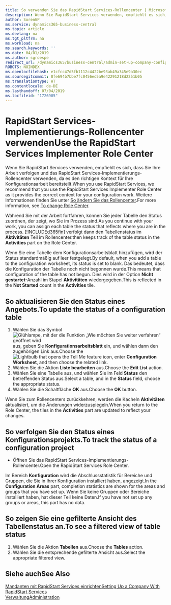 ```yaml
---
title: So verwenden Sie das RapidStart Services-Rollencenter | Microsoft Docs
description: Wenn Sie RapidStart Services verwenden, empfiehlt es sich, dass Sie Ihre Arbeit verfolgen und das RapidStart Services-Implementierungs-Rollencenter verwenden, da es den richtigen Kontext für Ihre Konfigurationsarbeit bereitstellt.
author: SorenGP
ms.service: dynamics365-business-central
ms.topic: article
ms.devlang: na
ms.tgt_pltfrm: na
ms.workload: na
ms.search.keywords: ''
ms.date: 04/01/2019
ms.author: sgroespe
redirect_url: /dynamics365/business-central/admin-set-up-company-configuration
ROBOTS: NOINDEX
ms.openlocfilehash: e1cfcc47d5fb1112c4422be93ab49a345e9a30ec
ms.sourcegitcommit: 8fe694b7bbe7fc0456ed5a9e42291218d2251b05
ms.translationtype: HT
ms.contentlocale: de-DE
ms.lasthandoff: 07/04/2019
ms.locfileid: "1726905"
---
```

# <a name="use-the-rapidstart-services-implementer-role-center"></a><span data-ttu-id="83313-103">RapidStart Services-Implementierungs-Rollencenter verwenden</span><span class="sxs-lookup"><span data-stu-id="83313-103">Use the RapidStart Services Implementer Role Center</span></span>
<span data-ttu-id="83313-104">Wenn Sie RapidStart Services verwenden, empfiehlt es sich, dass Sie Ihre Arbeit verfolgen und das RapidStart Services-Implementierungs-Rollencenter verwenden, da es den richtigen Kontext für Ihre Konfigurationsarbeit bereitstellt.</span><span class="sxs-lookup"><span data-stu-id="83313-104">When you use RapidStart Services, we recommend that you use the RapidStart Services Implementer Role Center as it provides the correct context for your configuration work.</span></span> <span data-ttu-id="83313-105">Weitere Informationen finden Sie unter [So ändern Sie das Rollencenter](ui-change-basic-settings.md#to-change-role-center).</span><span class="sxs-lookup"><span data-stu-id="83313-105">For more information, see [To change Role Center](ui-change-basic-settings.md#to-change-role-center).</span></span>

<span data-ttu-id="83313-106">Während Sie mit der Arbeit fortfahren, können Sie jeder Tabelle den Status zuordnen, der zeigt, wo Sie im Prozess sind.</span><span class="sxs-lookup"><span data-stu-id="83313-106">As you continue with your work, you can assign each table the status that reflects where you are in the process.</span></span> [!INCLUDE[d365fin](includes/d365fin_md.md)] <span data-ttu-id="83313-107">verfolgt dann den Tabellenstatus im **Aktivitäten** Teil im Rollencenter.</span><span class="sxs-lookup"><span data-stu-id="83313-107">then keeps track of the table status in the **Activities** part on the Role Center.</span></span>  

<span data-ttu-id="83313-108">Wenn Sie eine Tabelle dem Konfigurationsarbeitsblatt hinzufügen, wird der Status standardmäßig auf leer festgelegt.</span><span class="sxs-lookup"><span data-stu-id="83313-108">By default, when you add a table to the configuration worksheet, its status is set to blank.</span></span> <span data-ttu-id="83313-109">Das bedeutet, dass die Konfiguration der Tabelle noch nicht begonnen wurde.</span><span class="sxs-lookup"><span data-stu-id="83313-109">This means that configuration of the table has not begun.</span></span> <span data-ttu-id="83313-110">Dies wird in der Option **Nicht gestartet**-Anzahl im Stapel **Aktivitäten** wiedergegeben.</span><span class="sxs-lookup"><span data-stu-id="83313-110">This is reflected in the **Not Started** count in the **Activities** tile.</span></span>  

## <a name="to-update-the-status-of-a-configuration-table"></a><span data-ttu-id="83313-111">So aktualisieren Sie den Status eines Angebots.</span><span class="sxs-lookup"><span data-stu-id="83313-111">To update the status of a configuration table</span></span>  
1.  <span data-ttu-id="83313-112">Wählen Sie das Symbol ![Glühlampe, mit der die Funktion „Wie möchten Sie weiter verfahren“ geöffnet wird](media/ui-search/search_small.png "Wie möchten Sie weiter verfahren?") aus, geben Sie **Konfigurationsarbeitsblatt** ein, und wählen dann den zugehörigen Link aus.</span><span class="sxs-lookup"><span data-stu-id="83313-112">Choose the ![Lightbulb that opens the Tell Me feature](media/ui-search/search_small.png "Tell me what you want to do") icon, enter **Configuration Worksheet**, and then choose the related link.</span></span>  
2.  <span data-ttu-id="83313-113">Wählen Sie die Aktion **Liste bearbeiten** aus.</span><span class="sxs-lookup"><span data-stu-id="83313-113">Choose the **Edit List** action.</span></span>  
3.  <span data-ttu-id="83313-114">Wählen Sie eine Tabelle aus, und wählen Sie im Feld **Status** den betreffenden Status aus.</span><span class="sxs-lookup"><span data-stu-id="83313-114">Select a table, and in the **Status** field, choose the appropriate status.</span></span>  
4.  <span data-ttu-id="83313-115">Wählen Sie die Schaltfläche **OK** aus.</span><span class="sxs-lookup"><span data-stu-id="83313-115">Choose the **OK** button.</span></span>  

<span data-ttu-id="83313-116">Wenn Sie zum Rollencenters zurückkehren, werden die Kacheln **Aktivitäten** aktualisiert, um die Änderungen widerzuspiegeln.</span><span class="sxs-lookup"><span data-stu-id="83313-116">When you return to the Role Center, the tiles in the **Activities** part are updated to reflect your changes.</span></span>  

## <a name="to-track-the-status-of-a-configuration-project"></a><span data-ttu-id="83313-117">So verfolgen Sie den Status eines Konfigurationsprojekts.</span><span class="sxs-lookup"><span data-stu-id="83313-117">To track the status of a configuration project</span></span>  
- <span data-ttu-id="83313-118">Öffnen Sie das RapidStart Services-Implementierungs-Rollencenter.</span><span class="sxs-lookup"><span data-stu-id="83313-118">Open the RapidStart Services Role Center.</span></span>  

<span data-ttu-id="83313-119">Im Bereich **Konfiguration** wird die Abschlussstatistik für Bereiche und Gruppen, die Sie in Ihrer Konfiguration installiert haben, angezeigt.</span><span class="sxs-lookup"><span data-stu-id="83313-119">In the **Configuration Areas** part, completion statistics are shown for the areas and groups that you have set up.</span></span> <span data-ttu-id="83313-120">Wenn Sie keine Gruppen oder Bereiche installiert haben, hat dieser Teil keine Daten.</span><span class="sxs-lookup"><span data-stu-id="83313-120">If you have not set up any groups or areas, this part has no data.</span></span>  

## <a name="to-see-a-filtered-view-of-table-status"></a><span data-ttu-id="83313-121">So zeigen Sie eine gefilterte Ansicht des Tabellenstatus an.</span><span class="sxs-lookup"><span data-stu-id="83313-121">To see a filtered view of table status</span></span>  
1. <span data-ttu-id="83313-122">Wählen Sie die Aktion **Tabellen** aus.</span><span class="sxs-lookup"><span data-stu-id="83313-122">Choose the **Tables** action.</span></span>  
2. <span data-ttu-id="83313-123">Wählen Sie die entsprechende gefilterte Ansicht aus.</span><span class="sxs-lookup"><span data-stu-id="83313-123">Select the appropriate filtered view.</span></span>  

## <a name="see-also"></a><span data-ttu-id="83313-124">Siehe auch</span><span class="sxs-lookup"><span data-stu-id="83313-124">See Also</span></span>  
[<span data-ttu-id="83313-125">Mandanten mit RapidStart Services einrichten</span><span class="sxs-lookup"><span data-stu-id="83313-125">Setting Up a Company With RapidStart Services</span></span>](admin-set-up-a-company-with-rapidstart.md)  
[<span data-ttu-id="83313-126">Verwaltung</span><span class="sxs-lookup"><span data-stu-id="83313-126">Administration</span></span>](admin-setup-and-administration.md)
